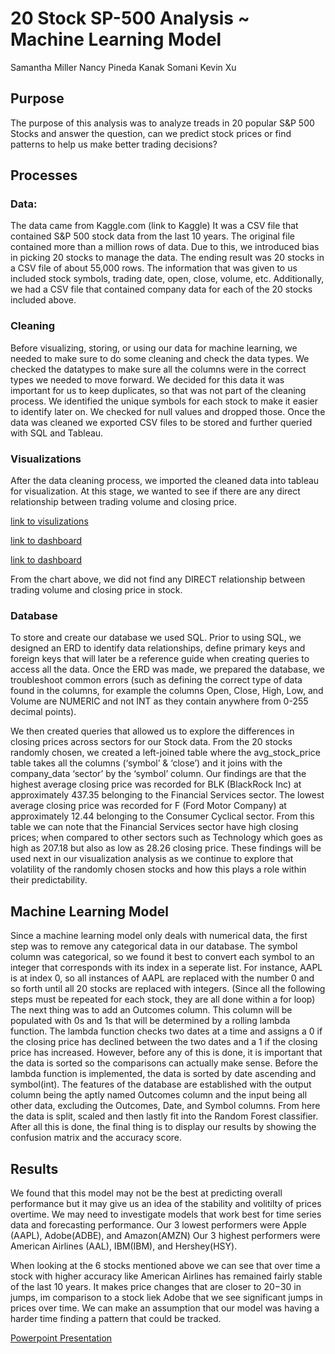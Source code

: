 # 20 Stock SP-500 Analysis ~ Machine Learning Model

Samantha Miller 
Nancy Pineda
Kanak Somani
Kevin Xu

## Purpose
The purpose of this analysis was to analyze treads in 20 popular S&P 500 Stocks and answer the question, can we predict stock prices or find patterns to help us make better trading decisions?

## Processes

### Data:
The data came from Kaggle.com (link to Kaggle)
It was a CSV file that contained S&P 500 stock data from the last 10 years. The original file contained more than a million rows of data. Due to this, we introduced bias in picking 20 stocks to manage the data. 
The ending result was 20 stocks in a CSV file of about 55,000 rows. The information that was given to us included stock symbols, trading date, open, close, volume, etc.
Additionally, we had a CSV file that contained company data for each of the 20 stocks included above.

### Cleaning

Before visualizing, storing, or using our data for machine learning, we needed to make sure to do some cleaning and check the data types. 
We checked the datatypes to make sure all the columns were in the correct types we needed to move forward. We decided for this data it was important for us to keep duplicates, so that was not part of the cleaning process.
We identified the unique symbols for each stock to make it easier to identify later on. We checked for null values and dropped those. Once the data was cleaned we exported CSV files to be stored and further queried with SQL and Tableau. 

### Visualizations
After the data cleaning process, we imported the cleaned data into tableau for visualization. 
At this stage, we wanted to see if there are any direct relationship between trading volume and closing price.

[link to visulizations](https://public.tableau.com/app/profile/zixuan.xu)

[link to dashboard](https://public.tableau.com/views/Dashboard_16747067831160/Dashboard1?:language=en-GB&publish=yes&:display_count=n&:origin=viz_share_link)

[link to dashboard](https://public.tableau.com/views/Dashboard2_16751379538680/Dashboard2?:language=en-US&:display_count=n&:origin=viz_share_link)

From the chart above, we did not find any DIRECT relationship between trading volume and closing price in stock.

### Database

To store and create our database we used SQL. Prior to using SQL, we designed an ERD to identify data relationships, define primary keys and foreign keys that will later be a reference guide when creating queries to access all the data. Once the ERD was made, we prepared the database, we troubleshoot common errors (such as defining the correct type of data found in the columns, for example the columns Open, Close, High, Low, and Volume are NUMERIC and not INT as they contain anywhere from 0-255 decimal points). 

We then created queries that allowed us to explore the differences in closing prices across sectors for our Stock data. From the 20 stocks randomly chosen, we created a left-joined table where the avg_stock_price table takes all the columns (‘symbol’ & ‘close’) and it joins with the company_data ‘sector’ by the ‘symbol’ column. Our findings are that the highest average closing price was recorded for BLK (BlackRock Inc) at approximately 437.35 belonging to the Financial Services sector. The lowest average closing price was recorded for F (Ford Motor Company) at approximately 12.44 belonging to the Consumer Cyclical sector. From this table we can note that the Financial Services sector have high closing prices; when compared to other sectors such as Technology which goes as high as 207.18 but also as low as 28.26 closing price. These findings will be used next in our visualization analysis as we continue to explore that volatility of the randomly chosen stocks and how this plays a role within their predictability.


## Machine Learning Model
Since a machine learning model only deals with numerical data, the first step was to remove any categorical data in our database. The symbol column was categorical, so we found it best to convert each symbol to an integer that corresponds with its index in a seperate list. For instance, AAPL is at index 0, so all instances of AAPL are replaced with the number 0 and so forth until all 20 stocks are replaced with integers. (Since all the following steps must be repeated for each stock, they are all done within a for loop) The next thing was to add an Outcomes column. This column will be populated with 0s and 1s that will be determined by a rolling lambda function. The lambda function checks two dates at a time and assigns a 0 if the closing price has declined between the two dates and a 1 if the closing price has increased. However, before any of this is done, it is important that the data is sorted so the comparisons can actually make sense. Before the lambda function is implemented, the data is sorted by date ascending and symbol(int). The features of the database are established with the output column being the aptly named Outcomes column and the input being all other data, excluding the Outcomes, Date, and Symbol columns. From here the data is split, scaled and then lastly fit into the Random Forest classifier. After all this is done, the final thing is to display our results by showing the confusion matrix and the accuracy score.  

## Results
We found that this model may not be the best at predicting overall performance but it may give us an idea of the stability and volitilty of prices overtime. We may need to investigate models that work best for time series data and forecasting performance. Our 3 lowest performers were Apple (AAPL), Adobe(ADBE), and Amazon(AMZN)
Our 3 highest performers were American Airlines (AAL), IBM(IBM), and Hershey(HSY).

When looking at the 6 stocks mentioned above we can see that over time a stock with higher accuracy like American Airlines has remained fairly stable of the last 10 years. It makes price changes that are closer to $20-$30 in jumps, im comparison to a stock liek Adobe that we see significant jumps in prices over time. We can make an assumption that our model was having a harder time finding a pattern that could be tracked. 


[Powerpoint Presentation](https://docs.google.com/presentation/d/11K56YoS6SCqYIbejt64Zi2piEE9Fm_RQcmFz4qk4gsA/edit?usp=sharing)
